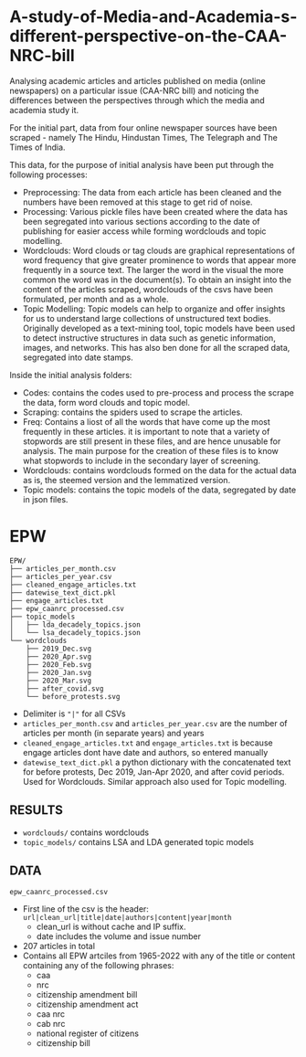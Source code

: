 # A-study-of-Media-and-Academia-s-different-perspective-on-the-CAA-NRC-bill

Analysing academic articles and articles published on media (online newspapers) on a particular issue (CAA-NRC bill) and noticing the differences between the perspectives through which the media and academia study it.

For the initial part, data from four online newspaper sources have been scraped - namely The Hindu, Hindustan Times, The Telegraph and The Times of India.

This data, for the purpose of initial analysis have been put through the following processes:

- Preprocessing: The data from each article has been cleaned and the numbers have been removed at this stage to get rid of noise.
- Processing: Various pickle files have been created where the data has been segregated into various sections according to the date of publishing for easier access while forming wordclouds and topic modelling.
- Wordclouds: Word clouds or tag clouds are graphical representations of word frequency that give greater prominence to words that appear more frequently in a source text. The larger the word in the visual the more common the word was in the document(s). To obtain an insight into the content of the articles scraped, wordclouds of the csvs have been formulated, per month and as a whole.
- Topic Modelling: Topic models can help to organize and offer insights for us to understand large collections of unstructured text bodies. Originally developed as a text-mining tool, topic models have been used to detect instructive structures in data such as genetic information, images, and networks. This has also ben done for all the scraped data, segregated into date stamps.

Inside the initial analysis folders:

- Codes: contains the codes used to pre-process and process the scrape the data, form word clouds and topic model.
- Scraping: contains the spiders used to scrape the articles.
- Freq: Contains a liost of all the words that have come up the most frequently in these articles. it is important to note that a variety of stopwords are still present in these files, and are hence unusable for analysis. The main purpose for the creation of these files is to know what stopwords to include in the secondary layer of screening.
- Wordclouds: contains wordclouds formed on the data for the actual data as is, the steemed version and the lemmatized version.
- Topic models: contains the topic models of the data, segregated by date in json files.

# EPW

```
EPW/
├── articles_per_month.csv
├── articles_per_year.csv
├── cleaned_engage_articles.txt
├── datewise_text_dict.pkl
├── engage_articles.txt
├── epw_caanrc_processed.csv
├── topic_models
│   ├── lda_decadely_topics.json
│   └── lsa_decadely_topics.json
└── wordclouds
    ├── 2019_Dec.svg
    ├── 2020_Apr.svg
    ├── 2020_Feb.svg
    ├── 2020_Jan.svg
    ├── 2020_Mar.svg
    ├── after_covid.svg
    └── before_protests.svg
```

- Delimiter is `"|"` for all CSVs
- `articles_per_month.csv` and `articles_per_year.csv` are the number of articles per month (in separate years) and years
- `cleaned_engage_articles.txt` and `engage_articles.txt` is because engage articles dont have date and authors, so entered manually
- `datewise_text_dict.pkl` a python dictionary with the concatenated text for before protests, Dec 2019, Jan-Apr 2020, and after covid periods. Used for Wordclouds. Similar approach also used for Topic modelling.

## RESULTS

- `wordclouds/` contains wordclouds
- `topic_models/` contains LSA and LDA generated topic models

## DATA

`epw_caanrc_processed.csv`

- First line of the csv is the header: `url|clean_url|title|date|authors|content|year|month`
  - clean_url is without cache and IP suffix.
  - date includes the volume and issue number
- 207 articles in total
- Contains all EPW artciles from 1965-2022 with any of the title or content containing any of the following phrases:
  - caa
  - nrc
  - citizenship amendment bill
  - citizenship amendment act
  - caa nrc
  - cab nrc
  - national register of citizens
  - citizenship bill
